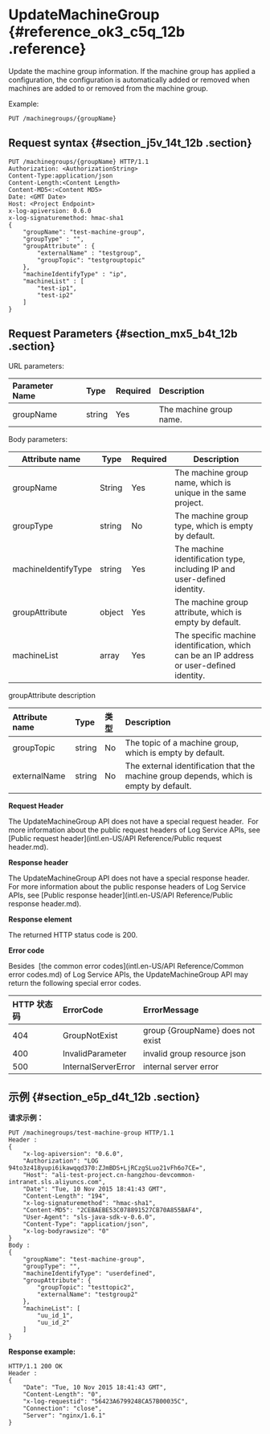 # UpdateMachineGroup {#reference_ok3_c5q_12b .reference}

Update the machine group information. If the machine group has applied a configuration, the configuration is automatically added or removed when machines are added to or removed from the machine group.

Example:

```
PUT /machinegroups/{groupName}
```

## Request syntax {#section_j5v_14t_12b .section}

```
PUT /machinegroups/{groupName} HTTP/1.1
Authorization: <AuthorizationString> 
Content-Type:application/json
Content-Length:<Content Length>
Content-MD5<:<Content MD5>
Date: <GMT Date>
Host: <Project Endpoint>
x-log-apiversion: 0.6.0
x-log-signaturemethod: hmac-sha1
{
    "groupName": "test-machine-group",
    "groupType" : "",
    "groupAttribute" : {
        "externalName" : "testgroup",
        "groupTopic": "testgrouptopic"
    },
    "machineIdentifyType" : "ip",
    "machineList" : [
        "test-ip1",
        "test-ip2"
    ]
}
```

## Request Parameters {#section_mx5_b4t_12b .section}

URL parameters:

|Parameter Name|Type|Required|Description|
|:-------------|:---|:-------|:----------|
|groupName|string|Yes|The machine group name.|

Body parameters:

|Attribute name |Type|Required|Description|
|---------------|----|--------|-----------|
|groupName|String|Yes|The machine group name, which is unique in the same project.|
|groupType|string|No|The machine group type, which is empty by default.|
|machineIdentifyType|string|Yes|The machine identification type, including IP and user-defined identity.|
|groupAttribute|object|Yes|The machine group attribute, which is empty by default.|
|machineList|array|Yes|The specific machine identification, which can be an IP address or user-defined identity.|

groupAttribute description

|Attribute name|Type|类型|Description|
|:-------------|:---|:-|:----------|
|groupTopic|string|No|The topic of a machine group, which is empty by default.|
|externalName|string|No|The external identification that the machine group depends, which is empty by default.|

**Request Header**

The UpdateMachineGroup API does not have a special request header.  For more information about the public request headers of Log Service APIs, see [Public request header](intl.en-US/API Reference/Public request header.md).

**Response header**

The UpdateMachineGroup API does not have a special response header.  For more information about the public response headers of Log Service APIs, see [Public response header](intl.en-US/API Reference/Public response header.md).

**Response element**

The returned HTTP status code is 200.

**Error code**

Besides  [the common error codes](intl.en-US/API Reference/Common error codes.md) of Log Service APIs, the UpdateMachineGroup API may return the following special error codes.

|HTTP 状态码|ErrorCode|ErrorMessage|
|:-------|:--------|:-----------|
|404|GroupNotExist|group \{GroupName\} does not exist|
|400|InvalidParameter|invalid group resource json|
|500|InternalServerError|internal server error|

## 示例 {#section_e5p_d4t_12b .section}

**请求示例：**

```
PUT /machinegroups/test-machine-group HTTP/1.1
Header :
{
    "x-log-apiversion": "0.6.0",
    "Authorization": "LOG 94to3z418yupi6ikawqqd370:ZJmBDS+LjRCzgSLuo21vFh6o7CE=",
    "Host": "ali-test-project.cn-hangzhou-devcommon-intranet.sls.aliyuncs.com",
    "Date": "Tue, 10 Nov 2015 18:41:43 GMT",
    "Content-Length": "194",
    "x-log-signaturemethod": "hmac-sha1",
    "Content-MD5": "2CEBAEBE53C078891527CB70A855BAF4",
    "User-Agent": "sls-java-sdk-v-0.6.0",
    "Content-Type": "application/json",
    "x-log-bodyrawsize": "0"
}
Body :
{
    "groupName": "test-machine-group",
    "groupType": "",
    "machineIdentifyType": "userdefined",
    "groupAttribute": {
        "groupTopic": "testtopic2",
        "externalName": "testgroup2"
    },
    "machineList": [
        "uu_id_1",
        "uu_id_2"
    ]
}
```

**Response example:**

```
HTTP/1.1 200 OK
Header :
{
    "Date": "Tue, 10 Nov 2015 18:41:43 GMT",
    "Content-Length": "0",
    "x-log-requestid": "56423A6799248CA57B00035C",
    "Connection": "close",
    "Server": "nginx/1.6.1"
}
```

